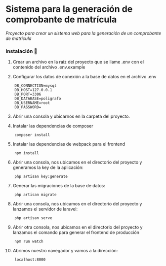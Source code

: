 # Sistema para la generación de comprobante de matrícula

_Proyecto para crear un sistema web para la generación de un comprobante de matrícula_

### Instalación 🔧

1. Crear un archivo en la raiz del proyecto que se llame .env con el contenido del archivo .env.example

2. Configurar los datos de conexión a la base de datos en el archivo .env

```
    DB_CONNECTION=mysql
    DB_HOST=127.0.0.1
    DB_PORT=3306
    DB_DATABASE=poligrafo
    DB_USERNAME=root
    DB_PASSWORD=
```

3. Abrir una consola y ubicarnos en la carpeta del proyecto.

4. Instalar las dependencias de composer

```
    composer install
```

5. Instalar las dependencias de webpack para el frontend

```
    npm install
```

6. Abrir una consola, nos ubicamos en el directorio del proyecto y generamos la key de la aplicación:

```
    php artisan key:generate
```

7. Generar las migraciones de la base de datos:

```
    php artisan migrate
```

8. Abrir una consola, nos ubicamos en el directorio del proyecto y lanzamos el servidor de laravel:

```
    php artisan serve
```

9. Abrir otra consola, nos ubicamos en el directorio del proyecto y lanzamos el comando para generar el frontend de producción

```
    npm run watch
```

10. Abrimos nuestro navegador y vamos a la dirección:

```
    localhost:8000
```
